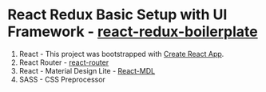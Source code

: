 # React Redux Basic Setup with UI Framework - [react-redux-boilerplate](https://github.com/aniruddhashevle/react-redux-boilerplate)

1. React - This project was bootstrapped with [Create React App](https://github.com/facebook/create-react-app).
2. React Router - [react-router](https://github.com/ReactTraining/react-router)
3. React - Material Design Lite - [React-MDL](https://github.com/tleunen/react-mdl)
4. SASS - CSS Preprocessor
